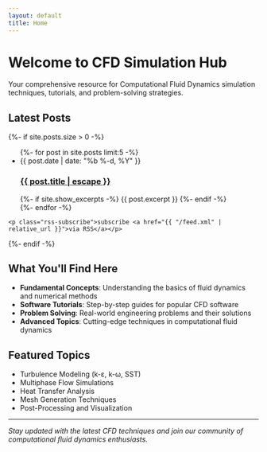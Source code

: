 ```yaml
---
layout: default
title: Home
---
```


# Welcome to CFD Simulation Hub

Your comprehensive resource for Computational Fluid Dynamics simulation
techniques, tutorials, and problem-solving strategies.

## Latest Posts

<div class="home">
  {%- if site.posts.size > 0 -%}
    <ul class="post-list">
      {%- for post in site.posts limit:5 -%}
      <li>
        <span class="post-meta">{{ post.date | date: "%b %-d, %Y" }}</span>
        <h3>
          <a class="post-link" href="{{ post.url | relative_url }}">
            {{ post.title | escape }}
          </a>
        </h3>
        {%- if site.show_excerpts -%}
          {{ post.excerpt }}
        {%- endif -%}
      </li>
      {%- endfor -%}
    </ul>

    <p class="rss-subscribe">subscribe <a href="{{ "/feed.xml" | relative_url }}">via RSS</a></p>
  {%- endif -%}
</div>

## What You'll Find Here

- **Fundamental Concepts**: Understanding the basics of fluid dynamics and numerical methods
- **Software Tutorials**: Step-by-step guides for popular CFD software
- **Problem Solving**: Real-world engineering problems and their solutions
- **Advanced Topics**: Cutting-edge techniques in computational fluid dynamics

## Featured Topics

- Turbulence Modeling (k-ε, k-ω, SST)
- Multiphase Flow Simulations
- Heat Transfer Analysis
- Mesh Generation Techniques
- Post-Processing and Visualization

---

*Stay updated with the latest CFD techniques and join our community of computational fluid dynamics enthusiasts.*
